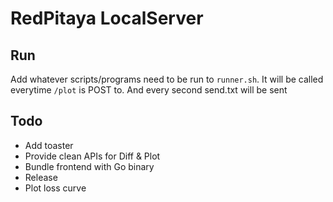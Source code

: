 # RedPitaya LocalServer
## Run
Add whatever scripts/programs need to be run to `runner.sh`. It will be called everytime `/plot` is POST to. And every second send.txt will be sent

## Todo
- Add toaster
- Provide clean APIs for Diff & Plot
- Bundle frontend with Go binary
- Release
- Plot loss curve